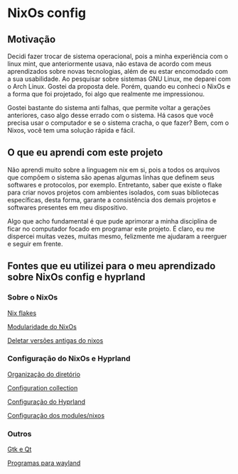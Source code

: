 # NixOs config

## Motivação 
Decidi fazer trocar de sistema operacional, pois a minha experiência com o linux mint, que anteriormente usava, não estava de acordo com meus aprendizados sobre novas tecnologias, além de eu estar encomodado com a sua usabilidade. Ao pesquisar sobre sistemas GNU Linux, me deparei com o Arch Linux. Gostei da proposta dele. Porém, quando eu conheci o NixOs e a forma que foi projetado, foi algo que realmente me impressionou. 

Gostei bastante do sistema anti falhas, que permite voltar a gerações anteriores, caso algo desse errado com o sistema. Há casos que você precisa usar o computador e se o sistema cracha, o que fazer? Bem, com o Nixos, você tem uma solução rápida e fácil.

## O que eu aprendi com este projeto
Não aprendi muito sobre a linguagem nix em si, pois a todos os arquivos que compõem o sistema são apenas algumas linhas que definem seus softwares e protocolos, por exemplo. Entretanto, saber que existe o flake para criar novos projetos com ambientes isolados, com suas bibliotecas específicas, desta forma, garante a consistência dos demais projetos e softwares presentes em meu dispositivo.

Algo que acho fundamental é que pude aprimorar a minha disciplina de ficar no computador focado em programar este projeto. É claro, eu me dispercei muitas vezes, muitas mesmo, felizmente me ajudaram a reerguer e seguir em frente.

## Fontes que eu utilizei para o meu aprendizado sobre NixOs config e hyprland

### Sobre o NixOs

[Nix flakes](https://www.youtube.com/watch?v=S3VBi6kHw5c&list=PLko9chwSoP-15ZtZxu64k_CuTzXrFpxPE&index=2)

[Modularidade do NixOs](https://www.youtube.com/watch?v=bV3hfalcSKs)

[Deletar versões antigas do nixos](https://medium.com/thelinux/how-to-remove-old-generations-of-nixos-b072db4ad01e)

### Configuração do NixOs e Hyprland

[Organização do diretório](https://github.com/Frost-Phoenix/nixos-config)

[Configuration collection](https://nixos.wiki/wiki/Configuration_Collection)

[Configuração do Hyprland](https://github.com/justinlime/dotfiles/tree/main/nix/users/brimstone)

[Configuração dos modules/nixos](https://github.com/XNM1/linux-nixos-hyprland-config-dotfiles/tree/main)

### Outros 

[Gtk e Qt](https://www.youtube.com/watch?v=O-VGFH3eMhY)

[Programas para wayland](https://github.com/natpen/awesome-wayland?tab=readme-ov-file)